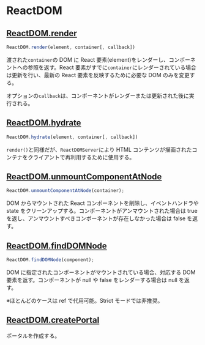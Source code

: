 # ReactDOM

## [ReactDOM.render](https://ja.reactjs.org/docs/react-dom.html#render)

```js
ReactDOM.render(element, container[, callback])
```

渡された`container`の DOM に React 要素(element)をレンダーし、コンポーネントへの参照を返す。React 要素がすでに`container`にレンダーされている場合は更新を行い、最新の React 要素を反映するために必要な DOM のみを変更する。

オプションの`callback`は、コンポーネントがレンダーまたは更新された後に実行される。

## [ReactDOM.hydrate](https://ja.reactjs.org/docs/react-dom.html#hydrate)

```js
ReactDOM.hydrate(element, container[, callback])
```

`render()`と同様だが、`ReactDOMServer`により HTML コンテンツが描画されたコンテナをクライアントで再利用するために使用する。

## [ReactDOM.unmountComponentAtNode](https://ja.reactjs.org/docs/react-dom.html#unmountcomponentatnode)

```js
ReactDOM.unmountComponentAtNode(container);
```

DOM からマウントされた React コンポーネントを削除し、イベントハンドラや state をクリーンアップする。コンポーネントがアンマウントされた場合は true を返し、アンマウントすべきコンポーネントが存在しなかった場合は false を返す。

## [ReactDOM.findDOMNode](https://ja.reactjs.org/docs/react-dom.html#finddomnode)

```js
ReactDOM.findDOMNode(component);
```

DOM に指定されたコンポーネントがマウントされている場合、対応する DOM 要素を返す。コンポーネントが null や false をレンダーする場合は null を返す。

※ほとんどのケースは ref で代用可能。Strict モードでは非推奨。

## [ReactDOM.createPortal](https://ja.reactjs.org/docs/react-dom.html#createportal)

ポータルを作成する。

